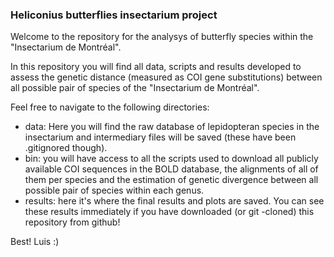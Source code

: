 ### Heliconius butterflies insectarium project

Welcome to the repository for the analysys of butterfly species within the "Insectarium de Montréal".

In this repository you will find all data, scripts and results developed to assess the genetic distance (measured as COI gene substitutions) between all possible pair of species of the "Insectarium de Montréal".

Feel free to navigate to the following directories:

- data: Here you will find the raw database of lepidopteran species in the insectarium and intermediary files will be saved (these have been .gitignored though).
- bin: you will have access to all the scripts used to download all publicly available COI sequences in the BOLD database, the alignments of all of them per species and the estimation of genetic divergence between all possible pair of species within each genus.
- results: here it's where the final results and plots are saved. You can see these results immediately if you have downloaded (or git -cloned) this repository from github!

Best!
Luis :)
